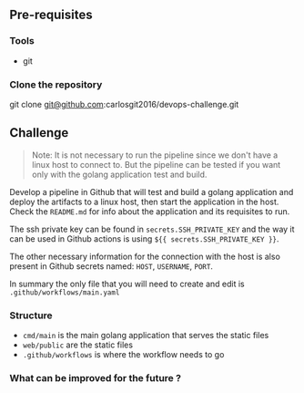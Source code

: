 ## Pre-requisites

### Tools
- git

### Clone the repository
git clone git@github.com:carlosgit2016/devops-challenge.git

## Challenge

> Note: It is not necessary to run the pipeline since we don't have a linux host to connect to. But the pipeline can be tested if you want only with the golang application test and build.

Develop a pipeline in Github that will test and build a golang application and deploy the artifacts to a linux host, then start the application in the host. Check the `README.md` for info about the application and its requisites to run.

The ssh private key can be found in `secrets.SSH_PRIVATE_KEY` and the way it can be used in Github actions is using `${{ secrets.SSH_PRIVATE_KEY }}`.

The other necessary information for the connection with the host is also present in Github secrets named: `HOST`, `USERNAME`, `PORT`.

In summary the only file that you will need to create and edit is `.github/workflows/main.yaml`

### Structure

- `cmd/main` is the main golang application that serves the static files
- `web/public` are the static files
- `.github/workflows` is where the workflow needs to go 

### What can be improved for the future ?
<?-- Leave your notes here-->
